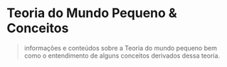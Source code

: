 # Teoria do Mundo Pequeno & Conceitos

> informações e conteúdos sobre a Teoria do mundo pequeno bem como o entendimento de alguns conceitos derivados dessa teoria.